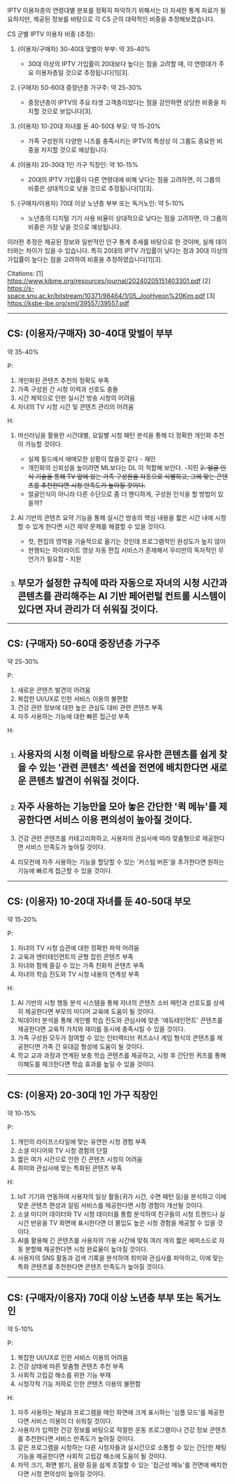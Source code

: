 IPTV 이용자층의 연령대별 분포를 정확히 파악하기 위해서는 더 자세한 통계 자료가 필요하지만, 제공된 정보를 바탕으로 각 CS 군의 대략적인 비중을 추정해보겠습니다.

CS 군별 IPTV 이용자 비중 (추정):

1. (이용자/구매자) 30-40대 맞벌이 부부: 약 35-40%
   - 30대 이상의 IPTV 가입률이 20대보다 높다는 점을 고려할 때, 이 연령대가 주요 이용자층일 것으로 추정됩니다[1][3].

2. (구매자) 50-60대 중장년층 가구주: 약 25-30%
   - 중장년층이 IPTV의 주요 타겟 고객층이었다는 점을 감안하면 상당한 비중을 차지할 것으로 보입니다[3].

3. (이용자) 10-20대 자녀를 둔 40-50대 부모: 약 15-20%
   - 가족 구성원의 다양한 니즈를 충족시키는 IPTV의 특성상 이 그룹도 중요한 비중을 차지할 것으로 예상됩니다.

4. (이용자) 20-30대 1인 가구 직장인: 약 10-15%
   - 20대의 IPTV 가입률이 다른 연령대에 비해 낮다는 점을 고려하면, 이 그룹의 비중은 상대적으로 낮을 것으로 추정됩니다[1][3].

5. (구매자/이용자) 70대 이상 노년층 부부 또는 독거노인: 약 5-10%
   - 노년층의 디지털 기기 사용 비율이 상대적으로 낮다는 점을 고려하면, 이 그룹의 비중은 가장 낮을 것으로 예상됩니다.

이러한 추정은 제공된 정보와 일반적인 인구 통계 추세를 바탕으로 한 것이며, 실제 데이터와는 차이가 있을 수 있습니다. 특히 20대의 IPTV 가입률이 낮다는 점과 30대 이상의 가입률이 높다는 점을 고려하여 비중을 추정하였습니다[1][3].

Citations:
[1] https://www.kibme.org/resources/journal/20240205151403301.pdf
[2] https://s-space.snu.ac.kr/bitstream/10371/98464/1/05_JooHyeon%20Kim.pdf
[3] https://ksbe-jbe.org/xml/39557/39557.pdf


---

## CS: (이용자/구매자) 30-40대 맞벌이 부부 
약 35-40%

P:
1. 개인화된 콘텐츠 추천의 정확도 부족
2. 가족 구성원 간 시청 이력과 선호도 충돌
3. 시간 제약으로 인한 실시간 방송 시청의 어려움
4. 자녀의 TV 시청 시간 및 콘텐츠 관리의 어려움

H:
1. 머신러닝을 활용한 시간대별, 요일별 시청 패턴 분석을 통해 더 정확한 개인화 추천이 가능할 것이다.
	- 실제 필드에서 애매모한 상황이 많을것 같다 - 재민
	- 개인화의 신뢰성을 높이려면 ML보다는 DL 이 적합해 보인다. -지민
 ~~2. 얼굴 인식 기술을 통해 TV 앞에 있는 가족 구성원을 자동으로 식별하고, 그에 맞는 콘텐츠를 추천한다면 시청 만족도가 높아질 것이다.~~
	- 얼굴인식이 아니라 다른 수단으로 좀 더 핸디하게, 구성원 인식을 할 방법이 있을까?

3. AI 기반의 콘텐츠 요약 기능을 통해 실시간 방송의 핵심 내용을 짧은 시간 내에 시청할 수 있게 한다면 시간 제약 문제를 해결할 수 있을 것이다.
	- 컷, 편집의 영역을 기술적으로 옮기는 것인데 프로그램적인 완성도가 높지 않아 
	- 현행되는 하이라이트 영상 자동 편집 서비스가 존재해서 우리만의 독자적인 무언가가 필요함 - 지원

4. 부모가 설정한 규칙에 따라 자동으로 자녀의 시청 시간과 콘텐츠를 관리해주는 AI 기반 페어런털 컨트롤 시스템이 있다면 자녀 관리가 더 쉬워질 것이다.
	- 

---

## CS: (구매자) 50-60대 중장년층 가구주
약 25-30%

P:
1. 새로운 콘텐츠 발견의 어려움
2. 복잡한 UI/UX로 인한 서비스 이용의 불편함
3. 건강 관련 정보에 대한 높은 관심도 대비 관련 콘텐츠 부족
4. 자주 사용하는 기능에 대한 빠른 접근성 부족

H:
1. 사용자의 시청 이력을 바탕으로 유사한 콘텐츠를 쉽게 찾을 수 있는 '관련 콘텐츠' 섹션을 전면에 배치한다면 새로운 콘텐츠 발견이 쉬워질 것이다.
   - 
2. 자주 사용하는 기능만을 모아 놓은 간단한 '퀵 메뉴'를 제공한다면 서비스 이용 편의성이 높아질 것이다.
   - 
3. 건강 관련 콘텐츠를 카테고리화하고, 사용자의 관심사에 따라 맞춤형으로 제공한다면 서비스 만족도가 높아질 것이다.
   
4. 리모컨에 자주 사용하는 기능을 할당할 수 있는 '커스텀 버튼'을 추가한다면 원하는 기능에 빠르게 접근할 수 있을 것이다.

---

## CS: (이용자) 10-20대 자녀를 둔 40-50대 부모
약 15-20%

P:
1. 자녀의 TV 시청 습관에 대한 정확한 파악 어려움
2. 교육과 엔터테인먼트의 균형 잡힌 콘텐츠 부족
3. 자녀와 함께 즐길 수 있는 가족 친화적 콘텐츠 부족
4. 자녀의 학습 진도와 TV 시청 내용의 연계성 부족

H:
1. AI 기반의 시청 행동 분석 시스템을 통해 자녀의 콘텐츠 소비 패턴과 선호도를 상세히 제공한다면 부모의 미디어 교육에 도움이 될 것이다.
2. 빅데이터 분석을 통해 개인별 학습 진도와 관심사에 맞춘 '에듀테인먼트' 콘텐츠를 제공한다면 교육적 가치와 재미를 동시에 충족시킬 수 있을 것이다.
3. 가족 구성원 모두가 참여할 수 있는 인터랙티브 퀴즈쇼나 게임 형식의 콘텐츠를 제공한다면 가족 간 유대감 형성에 도움이 될 것이다.
4. 학교 교과 과정과 연계된 보충 학습 콘텐츠를 제공하고, 시청 후 간단한 퀴즈를 통해 이해도를 체크한다면 학습 효과를 높일 수 있을 것이다.

---

## CS: (이용자) 20-30대 1인 가구 직장인
약 10-15%

P:
1. 개인의 라이프스타일에 맞는 유연한 시청 경험 부족
2. 소셜 미디어와 TV 시청 경험의 단절
3. 짧은 여가 시간으로 인한 긴 콘텐츠 시청의 어려움
4. 취미와 관심사에 맞는 특화된 콘텐츠 부족

H:
1. IoT 기기와 연동하여 사용자의 일상 활동(귀가 시간, 수면 패턴 등)을 분석하고 이에 맞춘 콘텐츠 편성과 알림 서비스를 제공한다면 시청 경험이 개선될 것이다.
2. 소셜 미디어 데이터와 TV 시청 데이터를 통합 분석하여 친구들의 시청 트렌드나 실시간 반응을 TV 화면에 표시한다면 더 몰입도 높은 시청 경험을 제공할 수 있을 것이다.
3. AI를 활용해 긴 콘텐츠를 사용자의 가용 시간에 맞춰 여러 개의 짧은 에피소드로 자동 분할해 제공한다면 시청 완료율이 높아질 것이다.
4. 사용자의 SNS 활동과 검색 기록을 분석하여 취미와 관심사를 파악하고, 이에 맞는 특화 콘텐츠를 추천한다면 콘텐츠 만족도가 높아질 것이다.

---

## CS: (구매자/이용자) 70대 이상 노년층 부부 또는 독거노인
약 5-10%

P:
1. 복잡한 UI/UX로 인한 서비스 이용의 어려움
2. 건강 상태에 따른 맞춤형 콘텐츠 추천 부족
3. 사회적 고립감 해소를 위한 기능 부재
4. 시청각적 기능 저하로 인한 콘텐츠 이용의 불편함

H:
1. 자주 사용하는 채널과 프로그램을 메인 화면에 크게 표시하는 '심플 모드'를 제공한다면 서비스 이용이 더 쉬워질 것이다.
2. 사용자가 입력한 건강 정보를 바탕으로 적절한 운동 프로그램이나 건강 정보 콘텐츠를 추천한다면 서비스 만족도가 높아질 것이다.
3. 같은 프로그램을 시청하는 다른 시청자들과 실시간으로 소통할 수 있는 간단한 채팅 기능을 제공한다면 사회적 고립감 해소에 도움이 될 것이다.
4. 자막 크기, 화면 밝기, 음량 등을 쉽게 조절할 수 있는 '접근성 메뉴'를 전면에 배치한다면 시청 편의성이 높아질 것이다.